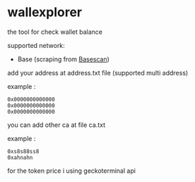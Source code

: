 # wallexplorer

the tool for check wallet balance

supported network:

- Base (scraping from <a href='https://basescan.org'>Basescan</a>)

add your address at address.txt file (supported multi address)

example :

```
0x0000000000000
0x0000000000000
0x0000000000000
```

you can add other ca at file ca.txt

example :

```
0xs8s88ss8
0xahnahn
```

for the token price i using geckoterminal api
